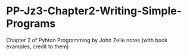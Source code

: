 # PP-Jz3-Chapter2-Writing-Simple-Programs
Chapter 2 of Pyhton Programming by John Zelle notes (with book examples, credit to them)
